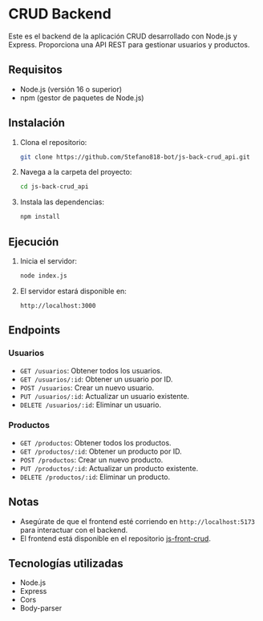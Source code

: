 # CRUD Backend

Este es el backend de la aplicación CRUD desarrollado con Node.js y Express. Proporciona una API REST para gestionar usuarios y productos.

## Requisitos

- Node.js (versión 16 o superior)
- npm (gestor de paquetes de Node.js)

## Instalación

1. Clona el repositorio:
   ```bash
   git clone https://github.com/Stefano818-bot/js-back-crud_api.git
   ```

2. Navega a la carpeta del proyecto:
   ```bash
   cd js-back-crud_api
   ```

3. Instala las dependencias:
   ```bash
   npm install
   ```

## Ejecución

1. Inicia el servidor:
   ```bash
   node index.js
   ```

2. El servidor estará disponible en:
   ```text
   http://localhost:3000
   ```

## Endpoints

### Usuarios
- `GET /usuarios`: Obtener todos los usuarios.
- `GET /usuarios/:id`: Obtener un usuario por ID.
- `POST /usuarios`: Crear un nuevo usuario.
- `PUT /usuarios/:id`: Actualizar un usuario existente.
- `DELETE /usuarios/:id`: Eliminar un usuario.

### Productos
- `GET /productos`: Obtener todos los productos.
- `GET /productos/:id`: Obtener un producto por ID.
- `POST /productos`: Crear un nuevo producto.
- `PUT /productos/:id`: Actualizar un producto existente.
- `DELETE /productos/:id`: Eliminar un producto.

## Notas

- Asegúrate de que el frontend esté corriendo en `http://localhost:5173` para interactuar con el backend.
- El frontend está disponible en el repositorio [js-front-crud](https://github.com/Stefano818-bot/js-front-crud).

## Tecnologías utilizadas

- Node.js
- Express
- Cors
- Body-parser
